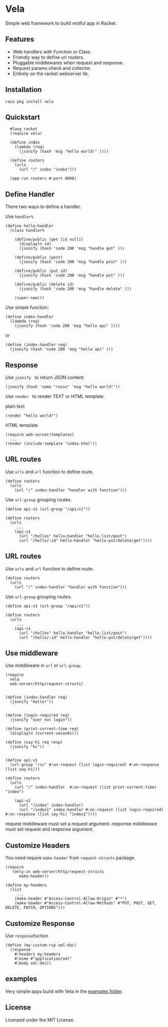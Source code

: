 Vela
========
Simple web framework to build restful app in Racket. 


Features
------------
- Web handlers with Function or Class.
- Friendly way to define url routers.
- Pluggable middlewares when request and response.
- Request params check and collector.
- Entirely on the racket webserver lib.


Installation
------------

`raco pkg install vela`


Quickstart
------------

```racket
  #lang racket
  (require vela)

  (define index
    (lambda (req)
      (jsonify (hash 'msg "hello world!" ))))

  (define routers
    (urls
      (url "/" index "index")))

  (app-run routers #:port 8000)
```

Define Handler
-----------
There two ways to define a handler.

Use ```handler%```

```racket
(define hello-handler
  (class handler%

    (define/public (get [id null])
      (displayln id)
      (jsonify (hash 'code 200 'msg "handle get" )))

    (define/public (post)
      (jsonify (hash 'code 200 'msg "handle post" )))

    (define/public (put id)
      (jsonify (hash 'code 200 'msg "handle put" )))

    (define/public (delete id)
      (jsonify (hash 'code 200 'msg "handle delete" )))

    (super-new)))

```

Use simple function:

```racket
(define index-handler
  (lambda (req)
    (jsonify (hash 'code 200 'msg "hello api" ))))
```

  or

```racket
(define (index-handler req)
  (jsonify (hash 'code 200 'msg "hello api" )))
```

Response
-----------
Use ```jsonify ``` to return JSON content.

```racket
(jsonify (hash 'name "rosso" 'msg "hello world!"))
```

Use ```render ``` to render TEXT or HTML template.

plain text

```racket
(render "hello world!")
```


HTML template

```racket
(require web-server/templates)
  ...
(render (include-template "index.html"))
```


URL routes
-----------

Use ```urls``` and ```url``` function to define route.

```racket
(define routers
  (urls
    (url "/" index-handler "handler with function")))
```

Use ```url-group``` grouping routes.


```racket
(define api-v1 (url-group "/api/v1"))

(define routers
  (urls
	 ...
    (api-v1
      (url "/hellos" hello-handler "hello-list/post")
      (url "/hello/:id" hello-handler "hello-put/delete/get"))))
```
URL routes
-----------

Use ```urls``` and ```url``` function to define route.

```racket
(define routers
  (urls
    (url "/" index-handler "handler with function")))
```

Use ```url-group``` grouping routes.


```racket
(define api-v1 (url-group "/api/v1"))

(define routers
  (urls
	 ...
    (api-v1
      (url "/hellos" hello-handler "hello-list/post")
      (url "/hello/:id" hello-handler "hello-put/delete/get"))))
```


Use middleware
-----------

Use middleware in ```url```  or ```url-group```.

```racket
(require
  vela
  web-server/http/request-structs)


(define (index-handler req)
  (jsonify "hello!"))


(define (login-required req)
  (jsonify "user not login"))

(define (print-current-time req)
  (displayln (current-seconds)))

(define (say-hi req resp)
  (jsonify "hi"))


(define api-v1 
  (url-group "/cc" #:on-request (list login-required) #:on-response (list say-hi)))

(define routers
  (urls
    (url "/" index-handler  #:on-request (list print-current-time) "index")

    (api-v1
      (url "/index" index-handler)
      (url "/index1" index-handler #:on-request (list login-required) #:on-response (list say-hi) "index1"))))

```

request middleware must set a request argument. response middleware must set request and response argument.


Customize Headers
-----------
You need require ```make-header``` from ```request-structs``` package.

```racket
(require
   (only-in web-server/http/request-structs
      make-header))

(define my-headers
  (list
  	 ...
    (make-header #"Access-Control-Allow-Origin" #"*")
    (make-header #"Access-Control-Allow-Methods" #"PUT, POST, GET, DELETE, PATCH, OPTIONS")))

```

Customize Response
-----------
Use ```response```fuction

```racket
(define (my-custom-rsp xml-doc)
  (response
    #:headers my-headers
    #:mime #"application/xml"
    #:body xml-doc))
```

examples
----------
Very simple apps build with Vela in the [examples folder](https://github.com/nuty/vela/tree/master/examples).


License
-------
Licensed under the MIT License.